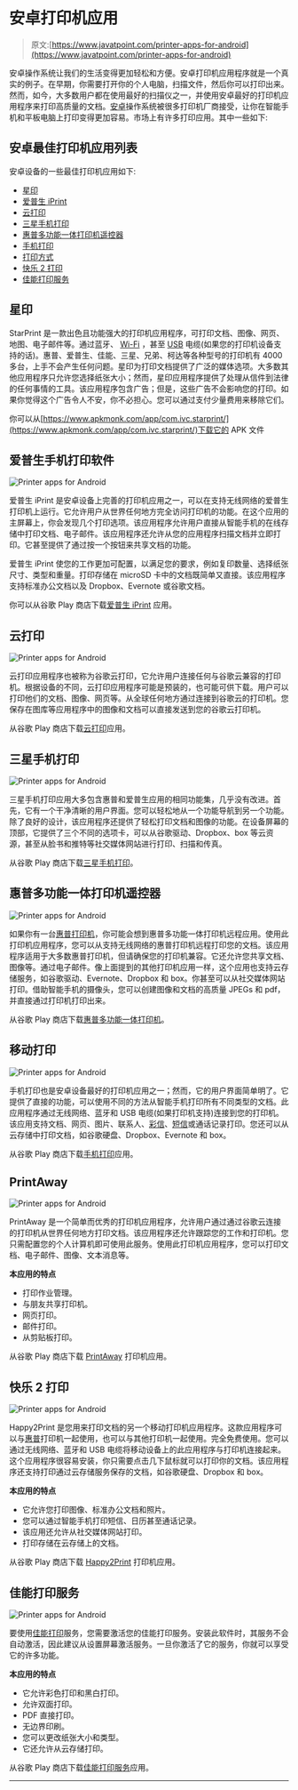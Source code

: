 # 安卓打印机应用

> 原文:[https://www.javatpoint.com/printer-apps-for-android](https://www.javatpoint.com/printer-apps-for-android)

安卓操作系统让我们的生活变得更加轻松和方便。安卓打印机应用程序就是一个真实的例子。在早期，你需要打开你的个人电脑，扫描文件，然后你可以打印出来。然而，如今，大多数用户都在使用最好的扫描仪之一，并使用安卓最好的打印机应用程序来打印高质量的文档。[安卓](https://www.javatpoint.com/android-tutorial)操作系统被很多打印机厂商接受，让你在智能手机和平板电脑上打印变得更加容易。市场上有许多打印应用。其中一些如下:

## 安卓最佳打印机应用列表

安卓设备的一些最佳打印机应用如下:

*   [星印](#StarPrint)
*   [爱普生 iPrint](#Epson-iPrint)
*   [云打印](#Cloud-Print)
*   [三星手机打印](#Samsung-Mobile-Print)
*   [惠普多功能一体打印机遥控器](#HP)
*   [手机打印](#Mobile-Print)
*   [打印方式](#PrintAway)
*   [快乐 2 打印](#Happy2Print)
*   [佳能打印服务](#Canon)

## 星印

StarPrint 是一款出色且功能强大的打印机应用程序，可打印文档、图像、网页、地图、电子邮件等。通过蓝牙、 [Wi-Fi](https://www.javatpoint.com/wifi-full-form) ，甚至 [USB](https://www.javatpoint.com/usb-full-form) 电缆(如果您的打印机设备支持的话)。惠普、爱普生、佳能、三星、兄弟、柯达等各种型号的打印机有 4000 多台，上手不会产生任何问题。星印为打印文档提供了广泛的媒体选项。大多数其他应用程序只允许您选择纸张大小；然而，星印应用程序提供了处理从信件到法律的任何事情的工具。该应用程序包含广告；但是，这些广告不会影响您的打印。如果你觉得这个广告令人不安，你不必担心。您可以通过支付少量费用来移除它们。

你可以从[https://www.apkmonk.com/app/com.ivc.starprint/](https://www.apkmonk.com/app/com.ivc.starprint/)下载它的 APK 文件

## 爱普生手机打印软件

![Printer apps for Android](../Images/00c216d936eaafe47892665f8d7bdfa8.png)

爱普生 iPrint 是安卓设备上完善的打印机应用之一，可以在支持无线网络的爱普生打印机上运行。它允许用户从世界任何地方完全访问打印机的功能。在这个应用的主屏幕上，你会发现几个打印选项。该应用程序允许用户直接从智能手机的在线存储中打印文档、电子邮件。该应用程序还允许从您的应用程序扫描文档并立即打印。它甚至提供了通过按一个按钮来共享文档的功能。

爱普生 iPrint 使您的工作更加可配置，以满足您的要求，例如复印数量、选择纸张尺寸、类型和重量。打印存储在 microSD 卡中的文档既简单又直接。该应用程序支持标准办公文档以及 Dropbox、Evernote 或谷歌文档。

你可以从谷歌 Play 商店下载[爱普生 iPrint](https://play.google.com/store/apps/details?id=epson.print&rdid=epson.print) 应用。

## 云打印

![Printer apps for Android](../Images/52509fc7a0419455debe8228ec5151c7.png)

云打印应用程序也被称为谷歌云打印，它允许用户连接任何与谷歌云兼容的打印机。根据设备的不同，云打印应用程序可能是预装的，也可能可供下载。用户可以打印他们的文档、图像、网页等。从全球任何地方通过连接到谷歌云的打印机。您保存在图库等应用程序中的图像和文档可以直接发送到您的谷歌云打印机。

从谷歌 Play 商店下载[云打印](https://play.google.com/store/apps/details?id=com.google.android.apps.cloudprint&hl=en)应用。

## 三星手机打印

![Printer apps for Android](../Images/7049e81a888a5cfed464cf2e2363fd7e.png)

三星手机打印应用大多包含惠普和爱普生应用的相同功能集，几乎没有改进。首先，它有一个干净清晰的用户界面。您可以轻松地从一个功能导航到另一个功能。除了良好的设计，该应用程序还提供了轻松打印文档和图像的功能。在设备屏幕的顶部，它提供了三个不同的选项卡，可以从谷歌驱动、Dropbox、box 等云资源，甚至从脸书和推特等社交媒体网站进行打印、扫描和传真。

从谷歌 Play 商店下载[三星手机打印](https://play.google.com/store/apps/details?id=com.sec.print.mobileprint)。

## 惠普多功能一体打印机遥控器

![Printer apps for Android](../Images/9b6321da38c0f8fc8dd1401434045185.png)

如果你有一台[惠普打印机](https://www.javatpoint.com/wireless-hp-printer-app-for-android)，你可能会想到惠普多功能一体打印机远程应用。使用此打印机应用程序，您可以从支持无线网络的惠普打印机远程打印您的文档。该应用程序适用于大多数惠普打印机，但请确保您的打印机兼容。它还允许您共享文档、图像等。通过电子邮件。像上面提到的其他打印机应用一样，这个应用也支持云存储服务，如谷歌驱动、Evernote、Dropbox 和 box。你甚至可以从社交媒体网站打印。借助智能手机的摄像头，您可以创建图像和文档的高质量 JPEGs 和 pdf，并直接通过打印机打印出来。

从谷歌 Play 商店下载[惠普多功能一体打印机](https://play.google.com/store/apps/details?id=com.hp.printercontrol&hl=en)。

## 移动打印

![Printer apps for Android](../Images/3ac89a6d54ace4d037e4466c75a68723.png)

手机打印也是安卓设备最好的打印机应用之一；然而，它的用户界面简单明了。它提供了直接的功能，可以使用不同的方法从智能手机打印所有不同类型的文档。此应用程序通过无线网络、蓝牙和 USB 电缆(如果打印机支持)连接到您的打印机。该应用支持文档、网页、图片、联系人、[彩信](https://www.javatpoint.com/mms-full-form)、[短信](https://www.javatpoint.com/sms-full-form)或通话记录打印。您还可以从云存储中打印文档，如谷歌硬盘、Dropbox、Evernote 和 box。

从谷歌 Play 商店下载[手机打印](https://play.google.com/store/apps/details?id=com.dynamixsoftware.printershare)应用。

## PrintAway

![Printer apps for Android](../Images/b36d4fffeab575c9b13fce5cbd73e214.png)

PrintAway 是一个简单而优秀的打印机应用程序，允许用户通过通过谷歌云连接的打印机从世界任何地方打印文档。该应用程序还允许跟踪您的工作和打印机。您只需配置您的个人计算机即可使用此服务。使用此打印机应用程序，您可以打印文档、电子邮件、图像、文本消息等。

**本应用的特点**

*   打印作业管理。
*   与朋友共享打印机。
*   网页打印。
*   邮件打印。
*   从剪贴板打印。

从谷歌 Play 商店下载 [PrintAway](https://play.google.com/store/apps/details?id=com.pauloslf.cloudprint&feature=search_result) 打印机应用。

## 快乐 2 打印

![Printer apps for Android](../Images/b70a4c9a43e935607e85e32630240008.png)

Happy2Print 是您用来打印文档的另一个移动打印机应用程序。这款应用程序可以与[惠普](https://www.javatpoint.com/hp-full-form)打印机一起使用，也可以与其他打印机一起使用。完全免费使用。您可以通过无线网络、蓝牙和 USB 电缆将移动设备上的此应用程序与打印机连接起来。这个应用程序很容易安装，你只需要点击几下鼠标就可以打印你的文档。该应用程序还支持打印通过云存储服务保存的文档，如谷歌硬盘、Dropbox 和 box。

**本应用的特点**

*   它允许您打印图像、标准办公文档和照片。
*   您可以通过智能手机打印短信、日历甚至通话记录。
*   该应用还允许从社交媒体网站打印。
*   打印存储在云存储上的文档。

从谷歌 Play 商店下载 [Happy2Print](https://play.google.com/store/apps/details?id=com.happy2print.premium) 打印机应用。

## 佳能打印服务

![Printer apps for Android](../Images/a5544488d03b893cf035481fc56d1b83.png)

要使用[佳能打印](https://www.javatpoint.com/canon-printer-app-for-android)服务，您需要激活您的佳能打印服务。安装此软件时，其服务不会自动激活，因此建议从设置屏幕激活服务。一旦你激活了它的服务，你就可以享受它的许多功能。

**本应用的特点**

*   它允许彩色打印和黑白打印。
*   允许双面打印。
*   PDF 直接打印。
*   无边界印刷。
*   您可以更改纸张大小和类型。
*   它还允许从云存储打印。

从谷歌 Play 商店下载[佳能打印服务](https://play.google.com/store/apps/details?id=jp.co.canon.android.printservice.plugin)应用。

* * *